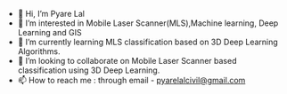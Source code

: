 - 👋 Hi, I’m Pyare Lal
- 👀 I’m interested in Mobile Laser Scanner(MLS),Machine learning, Deep Learning and GIS
- 🌱 I’m currently learning MLS classification based on 3D Deep Learning Algorithms.
- 💞️ I’m looking to collaborate on Mobile Laser Scanner based classification using 3D Deep Learning.
- 📫 How to reach me : through email - pyarelalcivil@gmail.com

<!---
Pyarelal45/Pyarelal45 is a ✨ special ✨ repository because its `README.md` (this file) appears on your GitHub profile.
You can click the Preview link to take a look at your changes.
--->
